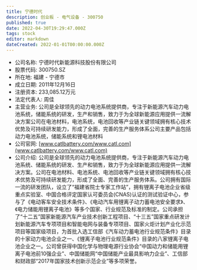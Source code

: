 ```yaml
---
title: 宁德时代
description: 创业板 - 电气设备 - 300750
published: true
date: 2022-04-30T19:29:47.000Z
tags: stock
editor: markdown
dateCreated: 2022-01-01T00:00:00.000Z
---
```


- 公司名称: 宁德时代新能源科技股份有限公司
- 股票代码: 300750.SZ
- 所在地: 福建 - 宁德市
- 成立日期: 2011年12月16日
- 注册资本: 233,085.12万元
- 法定代表人: 周佳
- 主营业务: 公司是全球领先的动力电池系统提供商，专注于新能源汽车动力电池系统，储能系统的研发，生产和销售，致力于为全球新能源应用提供一流解决方案公司在电池材料，电池系统，电池回收等产业链关键领域拥有核心技术优势及可持续研发能力，形成了全面，完善的生产服务体系公司主要产品包括动力电池系统，储能系统和锂电池材料
- 公司官网: [www.catlbattery.com/www.catl.com](www.catlbattery.com/www.catl.com)
- 公司介绍: 公司是全球领先的动力电池系统提供商，专注于新能源汽车动力电池系统、储能系统的研发、生产和销售，致力于为全球新能源应用提供一流解决方案。公司在电池材料、电池系统、电池回收等产业链关键领域拥有核心技术优势及可持续研发能力，形成了全面、完善的生产服务体系。公司拥有国际一流的研发团队，设立了“福建省院士专家工作站”，拥有锂离子电池企业省级重点实验室、中国合格评定国家认可委员会(CNAS)认证的测试验证中心，参与了《电动客车安全技术条件》、《电动汽车用锂离子动力蓄电池安全要求》、《电力储能用锂离子电池》等多个国家、行业规范及标准的制定。公司承担了“十二五”国家新能源汽车产业技术创新工程项目、“十三五”国家重点研发计划新能源汽车专项项目和智能电网与装备专项项目、国家火炬计划产业化示范项目等国家级项目，为首批入选工信部《汽车动力蓄电池行业规范条件》目录的十家动力电池企业之一、《锂离子电池行业规范条件》目录的八家锂离子电池企业之一。公司曾获得中国化学与物理电源行业协会“中国动力和储能用锂离子电池前10强企业”、中国储能网“中国储能产业最具影响力企业”、工信部和财政部“2017年国家技术创新示范企业”等多项荣誉。


